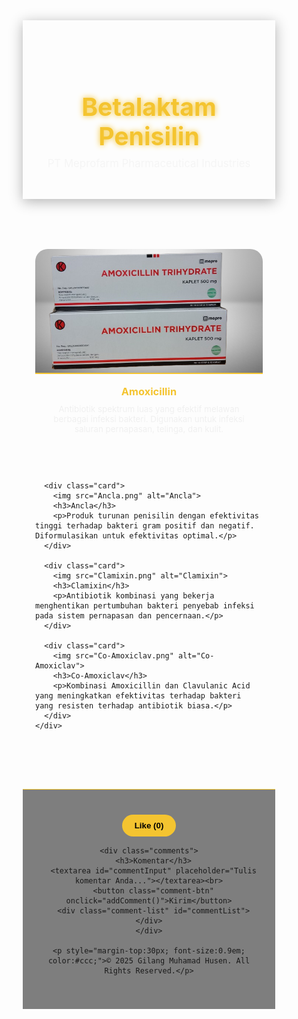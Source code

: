 <html lang="id">
<head>
  <meta charset="UTF-8">
  <meta name="viewport" content="width=device-width, initial-scale=1.0"
  <link href="https://fonts.googleapis.com/css2?family=Playfair+Display:wght@500;700&family=Poppins:wght@400;600&display=swap" rel="stylesheet">
  <style>
    * {
      margin: 0;
      padding: 0;
      box-sizing: border-box;
    }

    body {
      font-family: 'Poppins', sans-serif;
      background: linear-gradient(to right, #0f2027, #203a43, #2c5364);
      color: white;
      overflow-x: hidden;
    }

    header {
      text-align: center;
      padding: 60px 20px 30px;
      background: rgba(255,255,255,0.05);
      box-shadow: 0 4px 20px rgba(0,0,0,0.3);
    }

    header h1 {
      font-family: 'Playfair Display', serif;
      font-size: 2.8em;
      color: #f4c430;
      text-shadow: 0 0 10px #f4c430;
    }

    header p {
      font-size: 1.2em;
      margin-top: 10px;
      color: #f5f5f5;
    }

    section {
      max-width: 1100px;
      margin: 60px auto;
      padding: 20px;
    }

    .produk {
      display: grid;
      grid-template-columns: repeat(auto-fit, minmax(250px, 1fr));
      gap: 30px;
    }

    .card {
      background: rgba(255,255,255,0.1);
      border-radius: 20px;
      overflow: hidden;
      text-align: center;
      padding-bottom: 20px;
      transition: transform 0.3s, box-shadow 0.3s;
    }

    .card:hover {
      transform: translateY(-8px);
      box-shadow: 0 10px 30px rgba(255,255,255,0.2);
    }

    .card img {
      width: 100%;
      height: 200px;
      object-fit: cover;
      border-bottom: 2px solid #f4c430;
    }

    .card h3 {
      margin-top: 15px;
      color: #f4c430;
      font-family: 'Playfair Display', serif;
    }

    .card p {
      margin: 10px 20px;
      font-size: 0.95em;
      color: #f0f0f0;
    }

    footer {
      text-align: center;
      background: rgba(0,0,0,0.5);
      padding: 40px 20px;
      margin-top: 40px;
      border-top: 1px solid #f4c430;
    }

    .like-btn {
      background: #f4c430;
      border: none;
      color: #000;
      font-weight: bold;
      padding: 10px 20px;
      border-radius: 25px;
      cursor: pointer;
      transition: background 0.3s;
    }

    .like-btn:hover {
      background: #ffdf70;
    }

    .comments {
      margin-top: 20px;
    }

    textarea {
      width: 80%;
      max-width: 400px;
      height: 80px;
      border-radius: 10px;
      padding: 10px;
      border: none;
      outline: none;
      resize: none;
      font-family: 'Poppins', sans-serif;
    }

    button.comment-btn {
      margin-top: 10px;
      padding: 8px 16px;
      border: none;
      border-radius: 8px;
      background: #f4c430;
      cursor: pointer;
      font-weight: bold;
    }

    .comment-list {
      margin-top: 15px;
      text-align: left;
      max-width: 500px;
      margin-left: auto;
      margin-right: auto;
    }

    .comment-item {
      background: rgba(255,255,255,0.1);
      border-radius: 8px;
      padding: 8px 12px;
      margin-bottom: 8px;
    }
  </style>
</head>
<body>
  <audio autoplay loop>
    <source src="dreams.mp3" type="audio/mpeg">
  </audio>

  <header>
    <h1>Betalaktam Penisilin</h1>
    <p>PT Meprofarm Pharmaceutical Industries</p>
  </header>

  <section>
    <div class="produk">
      <div class="card">
        <img src="Amoxicillin.png" alt="Amoxicillin">
        <h3>Amoxicillin</h3>
        <p>Antibiotik spektrum luas yang efektif melawan berbagai infeksi bakteri. Digunakan untuk infeksi saluran pernapasan, telinga, dan kulit.</p>
      </div>

      <div class="card">
        <img src="Ancla.png" alt="Ancla">
        <h3>Ancla</h3>
        <p>Produk turunan penisilin dengan efektivitas tinggi terhadap bakteri gram positif dan negatif. Diformulasikan untuk efektivitas optimal.</p>
      </div>

      <div class="card">
        <img src="Clamixin.png" alt="Clamixin">
        <h3>Clamixin</h3>
        <p>Antibiotik kombinasi yang bekerja menghentikan pertumbuhan bakteri penyebab infeksi pada sistem pernapasan dan pencernaan.</p>
      </div>

      <div class="card">
        <img src="Co-Amoxiclav.png" alt="Co-Amoxiclav">
        <h3>Co-Amoxiclav</h3>
        <p>Kombinasi Amoxicillin dan Clavulanic Acid yang meningkatkan efektivitas terhadap bakteri yang resisten terhadap antibiotik biasa.</p>
      </div>
    </div>
  </section>

  <footer>
    <div>
      <button class="like-btn" onclick="likeWebsite()"> Like (<span id='likeCount'>0</span>)</button>
    </div>

    <div class="comments">
      <h3>Komentar</h3>
      <textarea id="commentInput" placeholder="Tulis komentar Anda..."></textarea><br>
      <button class="comment-btn" onclick="addComment()">Kirim</button>
      <div class="comment-list" id="commentList"></div>
    </div>

    <p style="margin-top:30px; font-size:0.9em; color:#ccc;">© 2025 Gilang Muhamad Husen. All Rights Reserved.</p>
  </footer>

  <script>
    let likes = 0;
    function likeWebsite() {
      likes++;
      document.getElementById("likeCount").innerText = likes;
    }

    function addComment() {
      const input = document.getElementById('commentInput');
      const list = document.getElementById('commentList');
      if (input.value.trim() !== "") {
        const item = document.createElement('div');
        item.className = 'comment-item';
        item.innerText = input.value;
        list.prepend(item);
        input.value = "";
      }
    }
  </script>
</body>
</html>

